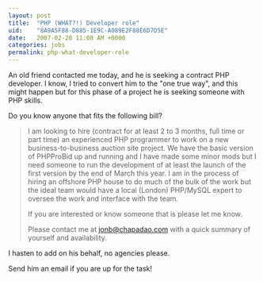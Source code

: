 ```yaml
---
layout: post
title:  "PHP (WHAT?!) Developer role"
uid:	"8A9A5F88-D885-1E9C-A089E2F88E6D7D5E"
date:   2007-02-20 11:08 AM +0000
categories: jobs
permalink: php-what-developer-role
---
```

An old friend contacted me today, and he is seeking a contract PHP developer. I know, I tried to convert him to the "one true way", and this might happen  but for this phase of a project he is seeking someone with PHP skills.

Do you know anyone that fits the following bill?
<blockquote>
I am looking to hire (contract for at least 2 to 3 months, full time or part time) an experienced PHP programmer to work on a new business-to-business auction site project. We have the basic version of PHPProBid up and running and I have made some minor mods but I need someone to run the development of at least the launch of the first version by the end of March this year. I am in the process of hiring an offshore PHP house to do much of the bulk of the work but the ideal team would have a local (London) PHP/MySQL expert to oversee the work and interface with the team.

If you are interested or know someone that is please let me know.

Please contact me at <a href="mailto:jonb@chapadao.com?subject=php developer role from Mark Drew's blog">jonb@chapadao.com</a> with a quick summary of yourself and availability.
</blockquote>

I hasten to add on his behalf, no agencies please.

Send him an email if you are up for the task!